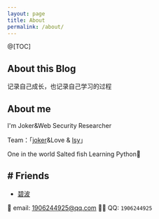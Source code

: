 ```yaml
---
layout: page
title: About
permalink: /about/
---
```


@[TOC]

## About this Blog
记录自己成长，也记录自己学习的过程

## About me
I'm Joker&Web Security Researcher

Team：「[joker](https://joker-j-o.github.io/about/)&Love & [lsy](https://joker-j-o.github.io)」

 One in the world Salted fish
 Learning Python🏃

## # Friends
- [碧波](https://6o9.im/)

📧 email: <1906244925@qq.com>
💂‍♂️ QQ: `1906244925`
